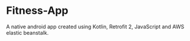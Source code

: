 # Fitness-App

A native android app created using Kotlin, Retrofit 2, JavaScript and AWS elastic beanstalk.
